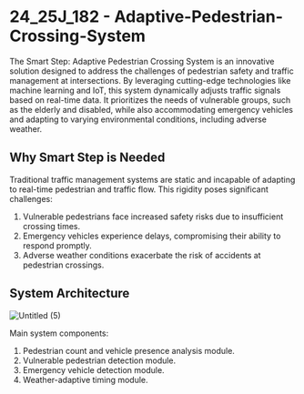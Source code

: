 # 24_25J_182 - Adaptive-Pedestrian-Crossing-System
The Smart Step: Adaptive Pedestrian Crossing System is an innovative solution designed to address the challenges of pedestrian safety and traffic management at intersections. By leveraging cutting-edge technologies like machine learning and IoT, this system dynamically adjusts traffic signals based on real-time data. It prioritizes the needs of vulnerable groups, such as the elderly and disabled, while also accommodating emergency vehicles and adapting to varying environmental conditions, including adverse weather.

## Why Smart Step is Needed
Traditional traffic management systems are static and incapable of adapting to real-time pedestrian and traffic flow. This rigidity poses significant challenges:

  1) Vulnerable pedestrians face increased safety risks due to insufficient crossing times.
  2) Emergency vehicles experience delays, compromising their ability to respond promptly.
  3) Adverse weather conditions exacerbate the risk of accidents at pedestrian crossings.

## System Architecture
![Untitled (5)](https://github.com/user-attachments/assets/6e151bb9-cbe0-460b-a069-df38021055ed)

Main system components:
  1) Pedestrian count and vehicle presence analysis module.
  2) Vulnerable pedestrian detection module.
  3) Emergency vehicle detection module.
  4) Weather-adaptive timing module.
